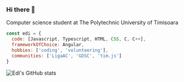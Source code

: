 ### Hi there 👋

<p>Computer science student at The Polytechnic University of Timisoara</p>

```javascript
const edi = {
  code: [Javascript, Typescript, HTML, CSS, C, C++],
  frameworkOfChoice: Angular,
  hobbies: ['coding', 'volunteering'],
  communities: ['LigaAC', 'GDSC', 'tim.js']
}
```

![Edi's GitHub stats](https://github-readme-stats.vercel.app/api?username=edi334&count_private=true)



